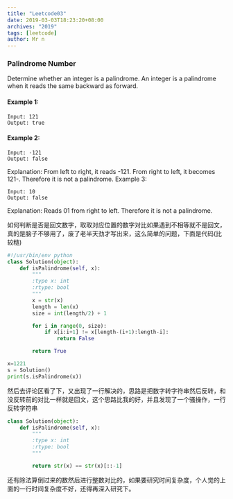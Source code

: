 ```yaml
---
title: "Leetcode03"
date: 2019-03-03T18:23:20+08:00
archives: "2019"
tags: [leetcode]
author: Mr n
---
```


### Palindrome Number

Determine whether an integer is a palindrome. An integer is a palindrome when it reads the same backward as forward.

#### Example 1:
```
Input: 121
Output: true
```
#### Example 2:
```
Input: -121
Output: false
```
Explanation: From left to right, it reads -121. From right to left, it becomes 121-. Therefore it is not a palindrome.
Example 3:
```
Input: 10
Output: false
```
Explanation: Reads 01 from right to left. Therefore it is not a palindrome.

如何判断是否是回文数字，取取对应位置的数字对比如果遇到不相等就不是回文，真的是脑子不够用了，废了老半天劲才写出来，这么简单的问题，下面是代码(比较糙)

```python
#!/usr/bin/env python
class Solution(object):
    def isPalindrome(self, x):
        """
        :type x: int
        :rtype: bool
        """
        x = str(x)
        length = len(x)
        size = int(length/2) + 1

        for i in range(0, size):
        	if x[i:i+1] != x[length-(i+1):length-i]:
        		return False

        return True

x=1221
s = Solution()
print(s.isPalindrome(x))
```
然后去评论区看了下，又出现了一行解决的，思路是把数字转字符串然后反转，和没反转前的对比一样就是回文，这个思路比我的好，并且发现了一个骚操作，一行反转字符串

```python
class Solution(object):
    def isPalindrome(self, x):
        """
        :type x: int
        :rtype: bool
        """

        return str(x) == str(x)[::-1]

```
还有除法算倒过来的数然后进行整数对比的，如果要研究时间复杂度，个人觉的上面的一行时间复杂度不好，还得再深入研究下。